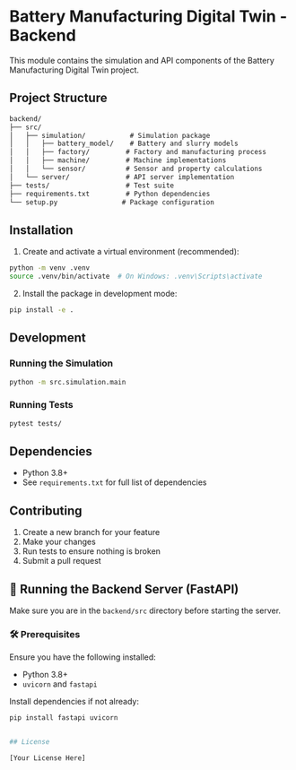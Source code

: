# Battery Manufacturing Digital Twin - Backend

This module contains the simulation and API components of the Battery Manufacturing Digital Twin project.

## Project Structure

``` txt
backend/
├── src/
│   ├── simulation/           # Simulation package
│   │   ├── battery_model/    # Battery and slurry models
│   │   ├── factory/         # Factory and manufacturing process
│   │   ├── machine/         # Machine implementations
│   │   └── sensor/          # Sensor and property calculations
│   └── server/              # API server implementation
├── tests/                   # Test suite
├── requirements.txt         # Python dependencies
└── setup.py                # Package configuration
```

## Installation

1. Create and activate a virtual environment (recommended):

```bash
python -m venv .venv
source .venv/bin/activate  # On Windows: .venv\Scripts\activate
```

2. Install the package in development mode:

```bash
pip install -e .
```

## Development

### Running the Simulation

```bash
python -m src.simulation.main
```

### Running Tests

```bash
pytest tests/
```

## Dependencies

- Python 3.8+
- See `requirements.txt` for full list of dependencies

## Contributing

1. Create a new branch for your feature
2. Make your changes
3. Run tests to ensure nothing is broken
4. Submit a pull request

## 🚀 Running the Backend Server (FastAPI)

Make sure you are in the `backend/src` directory before starting the server.

### 🛠️ Prerequisites
Ensure you have the following installed:
- Python 3.8+
- `uvicorn` and `fastapi`

Install dependencies if not already:

```bash
pip install fastapi uvicorn


## License

[Your License Here]
